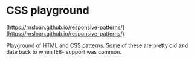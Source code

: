 # CSS playground

[https://rnsloan.github.io/responsive-patterns/](https://rnsloan.github.io/responsive-patterns/)

Playground of HTML and CSS patterns. Some of these are pretty old and date back to when IE8- support was common.
